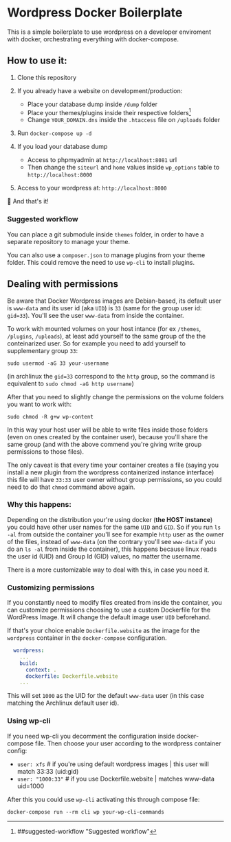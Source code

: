 # Wordpress Docker Boilerplate

This is a simple boilerplate to use wordpress on a developer enviroment with docker, orchestrating everything with docker-compose. 

## How to use it:

1. Clone this repository

2. If you already have a website on development/production: 

	- Place your database dump inside `/dump` folder
	- Place your themes/plugins inside their respective folders[^1]
	- Change `YOUR_DOMAIN.dns` inside the `.htaccess` file on `/uploads` folder

3. Run `docker-compose up -d`

4. If you load your database dump
	- Access to phpmyadmin at `http://localhost:8081` url
	- Then change the `siteurl` and `home` values inside `wp_options` table to `http://localhost:8000`

5. Access to your wordpress at: `http://localhost:8000`

:rocket: And that's it!

### Suggested workflow

You can place a git submodule inside `themes` folder, in order to have a separate repository to manage your theme.

You can also use a `composer.json` to manage plugins from your theme folder. This could remove the need to use `wp-cli` to install plugins. 


[^1]: ##suggested-workflow "Suggested workflow"

## Dealing with permissions

Be aware that Docker Wordpress images are Debian-based, its default user is `www-data` and its user id (aka `UID`) is `33` (same for the group user id: `gid=33`). You'll see the user `www-data` from inside the container.

To work with mounted volumes on your host intance (for ex `/themes`, `/plugins`, `/uploads`), at least add yourself to the same group of the the conteinarized user. So for example you need to add yourself to supplementary group `33`:

	sudo usermod -aG 33 your-username

(in archlinux the `gid=33` correspond to the `http` group, so the command is equivalent to `sudo chmod -aG http username`)

After that you need to slightly change the permissions on the volume folders you want to work with:

	sudo chmod -R g+w wp-content

In this way your host user will be able to write files inside those folders (even on ones created by the container user), because you'll share the same group (and with the above commend you're giving write group permissions to those files). 

The only caveat is that every time your container creates a file (saying you install a new plugin from the wordpress containerized instance interface) this file will have `33:33` user owner without group permissions, so you could need to do that `chmod` command above again.

### Why this happens: 

Depending on the distribution your're using docker (**the HOST instance**) you could have other user names for the same `UID` and `GID`. So if you run `ls -al` from outside the container you'll see for example `http` user as the owner of the files, instead of `www-data` (on the contrary you'll see `www-data` if you do an `ls -al` from inside the container), this happens because linux reads the user id (UID) and Group Id (GID) values, no matter the username.

There is a more customizable way to deal with this, in case you need it.

### Customizing permissions

If you constantly need to modify files created from inside the container, you can customize permissions choosing to use a custom Dockerfile for the WordPress Image. It will change the default image user `UID` beforehand.

If that's your choice enable `Dockerfile.website` as the image for the `wordpress` container in the `docker-compose` configuration. 

```yml
  wordpress:
	...
    build:
      context: .
      dockerfile: Dockerfile.website
	...
```
This will set `1000` as the UID for the default `www-data` user (in this case matching the Archlinux default user id).

### Using wp-cli
If you need wp-cli you decomment the configuration inside docker-compose file.
Then choose your user according to the wordpress container config:
- `user: xfs` # if you're using default wordpress images | this user will match 33:33 (uid:gid)
- `user: "1000:33"` # if you use Dockerfile.website | matches www-data uid=1000

After this you could use `wp-cli` activating this through compose file:

	docker-compose run --rm cli wp your-wp-cli-commands

